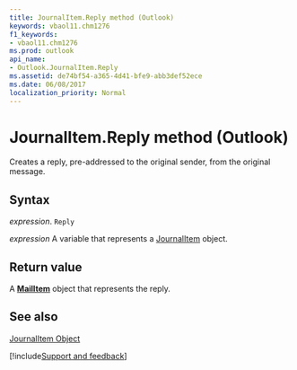 ```yaml
---
title: JournalItem.Reply method (Outlook)
keywords: vbaol11.chm1276
f1_keywords:
- vbaol11.chm1276
ms.prod: outlook
api_name:
- Outlook.JournalItem.Reply
ms.assetid: de74bf54-a365-4d41-bfe9-abb3def52ece
ms.date: 06/08/2017
localization_priority: Normal
---
```



# JournalItem.Reply method (Outlook)

Creates a reply, pre-addressed to the original sender, from the original message.


## Syntax

_expression_. `Reply`

_expression_ A variable that represents a [JournalItem](Outlook.JournalItem.md) object.


## Return value

A  **[MailItem](Outlook.MailItem.md)** object that represents the reply.


## See also


[JournalItem Object](Outlook.JournalItem.md)

[!include[Support and feedback](~/includes/feedback-boilerplate.md)]